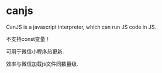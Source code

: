 # canjs
CanJS is a javascript interpreter, which can run JS code in JS.

不支持const变量！

可用于微信小程序热更新.

效率与微信加载js文件同数量级.

